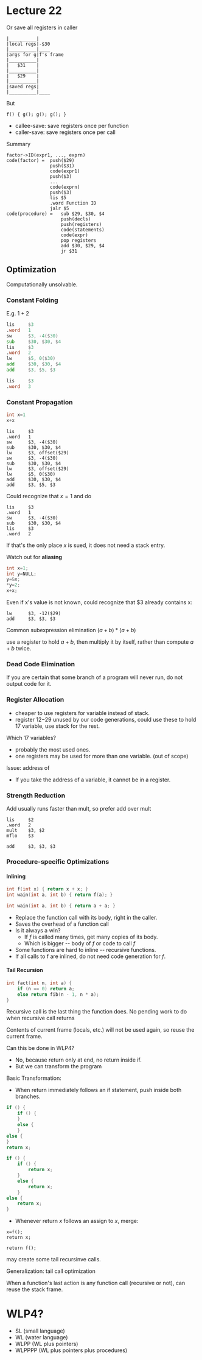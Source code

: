 # Lecture 22

Or save all registers in caller

```
|__________|
|local regs|-$30
|__________|____
|args for g|f's frame
|__________|
|   $31    |
|__________|
|   $29    |
|__________|
|saved regs|
|__________|____
```

But
```
f() { g(); g(); g(); }
```

* callee-save: save registers once per function
* caller-save: save registers once per call

Summary
```
factor->ID(expr1, ..., exprn)
code(factor) =  push($29)
                push($31)
                code(expr1)
                push($3)
                ...
                code(exprn)
                push($3)
                lis $5
                .word Function ID
                jalr $5
code(procedure) =   sub $29, $30, $4
                    push(decls)
                    push(registers)
                    code(statements)
                    code(expr)
                    pop registers
                    add $30, $29, $4
                    jr $31
```

## Optimization

Computationally unsolvable.

### Constant Folding

E.g. $1+2$
```asm
lis     $3
.word   1
sw      $3, -4($30)
sub     $30, $30, $4
lis     $3
.word   2
lw      $5, 0($30)
add     $30, $30, $4
add     $3, $5, $3
```

```asm
lis     $3
.word   3
```

### Constant Propagation

```c++
int x=1
x+x
```

```
lis     $3
.word   1
sw      $3, -4($30)
sub     $30, $30, $4
lw      $3, offset($29)
sw      $3, -4($30)
sub     $30, $30, $4
lw      $3, offset($29)
lw      $5, 0($30)
add     $30, $30, $4
add     $3, $5, $3
```

Could recognize that $x=1$ and do

```
lis     $3
.word   1
sw      $3, -4($30)
sub     $30, $30, $4
lis     $3
.word   2
```

If that's the only place $x$ is sued, it does not need a stack entry.

Watch out for **aliasing**

```c++
int x=1;
int y=NULL;
y=&x;
*y=2;
x+x;
```

Even if x's value is not known, could recognize that $3 already contains x:

```
lw      $3, -12($29)
add     $3, $3, $3
```

Common subexpression elimination $(a+b)*(a+b)$

use a register to hold $a+b$, then multiply it by itself, rather than compute $a+b$ twice.

### Dead Code Elimination

If you are certain that some branch of a program will never run, do not output code for it.

### Register Allocation

* cheaper to use registers for variable instead of stack.
* register $12-$29 unused by our code generations, could use these to hold 17 variable, use stack for the rest.

Which 17 variables?

* probably the most used ones.
* one registers may be used for more than one variable. (out of scope)

Issue: address of

* If you take the address of a variable, it cannot be in a register.

### Strength Reduction

Add usually runs faster than mult, so prefer add over mult

```
lis     $2
.word   2
mult    $3, $2
mflo    $3

add     $3, $3, $3
```

### Procedure-specific Optimizations

#### Inlining

```c++
int f(int x) { return x + x; }
int wain(int a, int b) { return f(a); }

int wain(int a, int b) { return a + a; }
```

* Replace the function call with its body, right in the caller.
* Saves the overhead of a function call
* Is it always a win?
    * If $f$ is called many times, get many copies of its body.
    * Which is bigger -- body of $f$ or code to call $f$
* Some functions are hard to inline -- recursive functions.
* If all calls to f are inlined, do not need code generation for $f$.

#### Tail Recursion

```c++
int fact(int n, int a) {
    if (n == 0) return a;
    else return fib(n - 1, n * a);
}
```

Recursive call is the last thing the function does. No pending work to do when recursive call returns

Contents of current frame (locals, etc.) will not be used again, so reuse the current frame.

Can this be done in WLP4?

* No, because return only at end, no return inside if.
* But we can transform the program

Basic Transformation:

* When return immediately follows an if statement, push inside both branches.

```c++
if () {
    if () {
    }
    else {
    }
else {
}
return x;

if () {
    if () {
        return x;
    }
    else {
        return x;
    }
else {
    return x;
}
```

* Whenever return $x$ follows an assign to $x$, merge:

```
x=f();
return x;

return f();
```

may create some tail recursinve calls.

Generalization: tail call optimization

When a function's last action is any function call (recursive or not), can reuse the stack frame.

# WLP4?

* SL (small language)
* WL (water language)
* WLPP (WL plus pointers)
* WLPPPP (WL plus pointers plus procedures)
